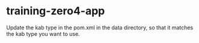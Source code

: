 # training-zero4-app

Update the kab type in the pom.xml in the data directory,
so that it matches the kab type you want to use.
